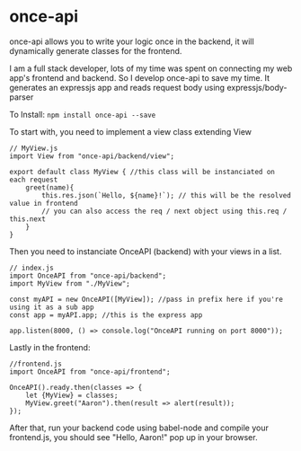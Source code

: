 # once-api

once-api allows you to write your logic once in the backend, it will dynamically generate classes for the frontend.

I am a full stack developer, lots of my time was spent on connecting my web app's frontend and backend.
So I develop once-api to save my time. It generates an expressjs app and reads request body using expressjs/body-parser

To Install: `npm install once-api --save`

To start with, you need to implement a view class extending View
```es6
// MyView.js
import View from "once-api/backend/view";

export default class MyView { //this class will be instanciated on each request
    greet(name){
        this.res.json(`Hello, ${name}!`); // this will be the resolved value in frontend
        // you can also access the req / next object using this.req / this.next
    }
}
```

Then you need to instanciate OnceAPI (backend) with your views in a list.
```es6
// index.js
import OnceAPI from "once-api/backend";
import MyView from "./MyView";

const myAPI = new OnceAPI([MyView]); //pass in prefix here if you're using it as a sub app
const app = myAPI.app; //this is the express app

app.listen(8000, () => console.log("OnceAPI running on port 8000"));
```

Lastly in the frontend:

```es6
//frontend.js
import OnceAPI from "once-api/frontend";

OnceAPI().ready.then(classes => {
    let {MyView} = classes;
    MyView.greet("Aaron").then(result => alert(result));
});

```

After that, run your backend code using babel-node and compile your frontend.js, you should see "Hello, Aaron!" pop up in your browser.
